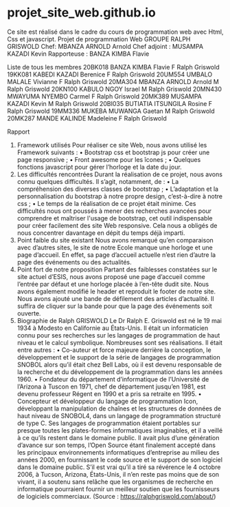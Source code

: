 # projet_site_web.github.io
Ce site est réalisé dans le cadre du cours de programmation web avec Html, Css et javascript.
Projet de programmation Web
GROUPE RALPH GRISWOLD
Chef: MBANZA ARNOLD Arnold
Chef adjoint : MUSAMPA KAZADI Kevin
Rapporteuse : BANZA KIMBA Flavie

Liste de tous les membres
20BK018	BANZA	KIMBA	Flavie	F	Ralph Griswold
19KK081	KABEDI	KAZADI	Berenice	F	Ralph Griswold
20UM554	UMBALO	MALALE	Vivianne	F	Ralph Griswold
20MA304	MBANZA	ARNOLD	Arnold	M	Ralph Griswold
20KN100	KABULO	NGOY	Israel	M	Ralph Griswold
20MN430	MWAYUMA	NYEMBO	Carmel	F	Ralph Griswold
20MK389	MUSAMPA	KAZADI	Kevin	M	Ralph Griswold
20BI035	BUTIATIA	ITSUNGILA	Rosine	F	Ralph Griswold
19MM336	MUKEBA	MUWANGA	Gaetan	M	Ralph Griswold
20MK287	MANDE	KALINDE	Madeleine	F	Ralph Griswold

Rapport 
1.	Framework utilisés
Pour réaliser ce site Web, nous avons utilisé les Framework suivants :
•	Bootstrap css et bootstrap js pour créer une page responsive ;
•	Front awesome pour les îcones ;
•	Quelques fonctions javascript pour gérer l’horloge et la date du jour.
2.	Les difficultés rencontrées
Durant la réalisation de ce projet, nous avons connu quelques difficultés. Il s’agit, notamment, de :
•	La compréhension des diverses classes de bootstrap ;
•	L’adaptation et la personnalisation du bootstrap à notre propre design, c’est-à-dire à notre css ;
•	Le temps de la réalisation de ce projet était minime.
Ces difficultés nous ont poussés à mener des recherches avancées pour comprendre et maîtriser l'usage de bootstrap, cet outil indispensable pour créer facilement des site Web responsive. Cela nous a obligés de nous concentrer davantage en dépit du temps déjà imparti.
3.	Point faible du site existant
Nous avons remarqué qu’en comparaison avec d’autres sites, le site de notre Ecole manque une horloge et une page d’accueil. En effet, sa page d’accueil actuelle n’est rien d’autre la page des événements ou des actualités.
4.	Point fort de notre proposition
Partant des faiblesses constatées sur le site actuel d’ESIS, nous avons proposé une page d’accueil comme l’entrée par défaut et une horloge placée à l’en-tête dudit site. Nous avons également modifié le header et reproduit le footer de notre site. Nous avons ajouté une bande de défilement des articles d’actualité. Il suffira de cliquer sur la bande pour que la page des événements soit ouverte.
5.	Biographie de Ralph GRISWOLD 
Le Dr Ralph E. Griswold est né le 19 mai 1934 à Modesto en Californie au États-Unis. Il était un informaticien connu pour ses recherches sur les langages de programmation de haut niveau et le calcul symbolique. Nombreuses sont ses réalisations. Il était entre autres :
•	Co-auteur et force majeure derrière la conception, le développement et le support de la série de langages de programmation SNOBOL alors qu’il était chez Bell Labs, où il est devenu responsable de la recherche et du développement de la programmation dans les années 1960.
•	Fondateur du département d’informatique de l’Université de l’Arizona à Tuscon en 1971, chef de département jusqu’en 1981, est devenu professeur Régent en 1990 et a pris sa retraite en 1995.
•	Concepteur et développeur du langage de programmation Icon, développant la manipulation de chaînes et les structures de données de haut niveau de SNOBOL4, dans un langage de programmation structuré de type C.
Ses langages de programmation étaient portables sur presque toutes les plates-formes informatiques imaginables, et il a veillé à ce qu’ils restent dans le domaine public. Il avait plus d’une génération d’avance sur son temps, l’Open Source étant finalement accepté dans les principaux environnements informatiques d’entreprise au milieu des années 2000, en fournissant le code source et le support de son logiciel dans le domaine public.
S’il est vrai qu’il a tiré sa révérence le 4 octobre 2006, à Tucson, Arizona, États-Unis, il n’en reste pas moins que de son vivant, il a soutenu sans relâche que les organismes de recherche en informatique pourraient fournir un meilleur soutien que les fournisseurs de logiciels commerciaux. (Source : https://ralphgriswold.com/about/)


